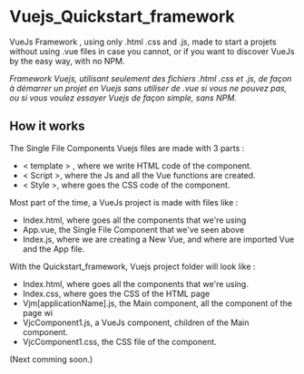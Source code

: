 # Vuejs_Quickstart_framework
VueJs Framework , using only .html .css and .js, made to start a projets without using .vue files in case you cannot, or if you want to discover VueJs by the easy way, with no NPM.

*Framework Vuejs, utilisant seulement des fichiers .html .css et .js, de façon à démarrer un projet en Vuejs sans utiliser de .vue si vous ne pouvez pas, ou si vous voulez essayer Vuejs de façon simple, sans NPM.*

## How it works
The Single File Components Vuejs files are made with 3 parts :

 - < template > , where we write HTML code of the component.
 - < Script >, where the Js and all the Vue functions are created.
 - < Style >, where goes the CSS code of the component.

Most part of the time, a VueJs project is made with files like :

 - Index.html, where goes all the components that we're using
 - App.vue, the Single File Component that we've seen above
 - Index.js, where we are creating a New Vue, and where are imported Vue and the App file.

With the Quickstart_framework, Vuejs project folder will look like :

 - Index.html, where goes all the components that we're using.
 - Index.css, where goes the CSS of the HTML page
 - Vjm[applicationName].js, the Main component, all the component of the page wi
 - VjcComponent1.js, a VueJs component, children of the Main component.
 - VjcComponent1.css, the CSS file of the component.

(Next comming soon.)
